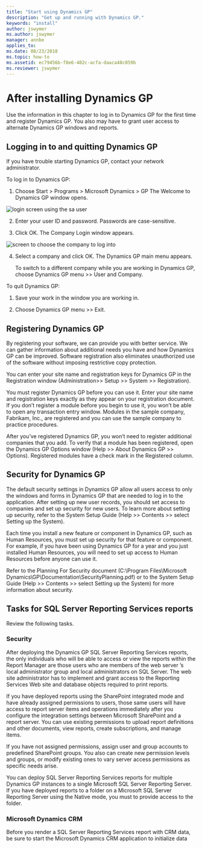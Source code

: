 ```yaml
---
title: "Start using Dynamics GP"
description: "Get up and running with Dynamics GP."
keywords: "install"
author: jswymer
ms.author: jswymer
manager: annbe
applies_to: 
ms.date: 08/23/2018
ms.topic: how-to
ms.assetid: ec79456b-f8e6-402c-acfa-daaca48c059b
ms.reviewer: jswymer
---
```


# After installing Dynamics GP

Use the information in this chapter to log in to Dynamics GP for the first time and register Dynamics GP. You also may have to grant user access to alternate Dynamics GP windows and reports.

## Logging in to and quitting Dynamics GP

If you have trouble starting Dynamics GP, contact your network administrator.

To log in to Dynamics GP:

1. Choose Start &gt; Programs &gt; Microsoft Dynamics &gt; GP
The Welcome to Dynamics GP window opens.

![login screen using the sa user](media/install-dynamics-gp-setup-01.png "Login screen")  

2. Enter your user ID and password. Passwords are case-sensitive.

3. Click OK. The Company Login window appears.

![screen to choose the company to log into](media/install-dynamics-gp-setup-02.png "Login screen")  

4. Select a company and click OK. The Dynamics GP main menu appears.

    To switch to a different company while you are working in Dynamics GP, choose Dynamics GP menu &gt;&gt; User and Company.

To quit Dynamics GP:

1. Save your work in the window you are working in.

2. Choose Dynamics GP menu &gt;&gt; Exit.

## Registering Dynamics GP

By registering your software, we can provide you with better service. We can gather information about additional needs you have and how Dynamics GP can be improved. Software registration also eliminates unauthorized use of the software without imposing restrictive copy protection.

You can enter your site name and registration keys for Dynamics GP in the Registration window (Administration&gt;&gt; Setup &gt;&gt; System &gt;&gt; Registration).

You must register Dynamics GP before you can use it. Enter your site name and registration keys exactly as they appear on your registration document. If you don’t register a module before you begin to use it, you won’t be able to open any transaction entry window. Modules in the sample company, Fabrikam, Inc., are registered and you can use the sample company to practice procedures.

After you’ve registered Dynamics GP, you won’t need to register additional companies that you add. To verify that a module has been registered, open the Dynamics GP Options window (Help &gt;&gt; About Dynamics GP &gt;&gt; Options). Registered modules have a check mark in the Registered column.

## Security for Dynamics GP

The default security settings in Dynamics GP allow all users access to only the windows and forms in Dynamics GP that are needed to log in to the application. After setting up new user records, you should set access to companies and set up security for new users. To learn more about setting up security, refer to the System Setup Guide (Help &gt;&gt; Contents &gt;&gt; select Setting up the System).

Each time you install a new feature or component in Dynamics GP, such as Human Resources, you must set up security for that feature or component. For example, if you have been using Dynamics GP for a year and you just installed Human Resources, you will need to set up access to Human Resources before anyone can use it.

Refer to the Planning For Security document (C:\\Program Files\\Microsoft Dynamics\\GP\\Documentation\\SecurityPlanning.pdf) or to the System Setup Guide (Help &gt;&gt; Contents &gt;&gt; select Setting up the System) for more information about security.

## Tasks for SQL Server Reporting Services reports

Review the following tasks.

### Security

After deploying the Dynamics GP SQL Server Reporting Services reports, the only individuals who will be able to access or view the reports within the Report Manager are those users who are members of the web server ’s local administrator group and local administrators on SQL Server. The web site administrator has to implement and grant access to the Reporting Services Web site and database objects required to print reports.

If you have deployed reports using the SharePoint integrated mode and have already assigned permissions to users, those same users will have access to report server items and operations immediately after you configure the integration settings between Microsoft SharePoint and a report server. You can use existing permissions to upload report definitions and other documents, view reports, create subscriptions, and manage items.

If you have not assigned permissions, assign user and group accounts to predefined SharePoint groups. You also can create new permission levels and groups, or modify existing ones to vary server access permissions as specific needs arise.

You can deploy SQL Server Reporting Services reports for multiple Dynamics GP instances to a single Microsoft SQL Server Reporting Server. If you have deployed reports to a folder on a Microsoft SQL Server Reporting Server using the Native mode, you must to provide access to the folder.

### Microsoft Dynamics CRM

Before you render a SQL Server Reporting Services report with CRM data, be sure to start the Microsoft Dynamics CRM application to initialize data
